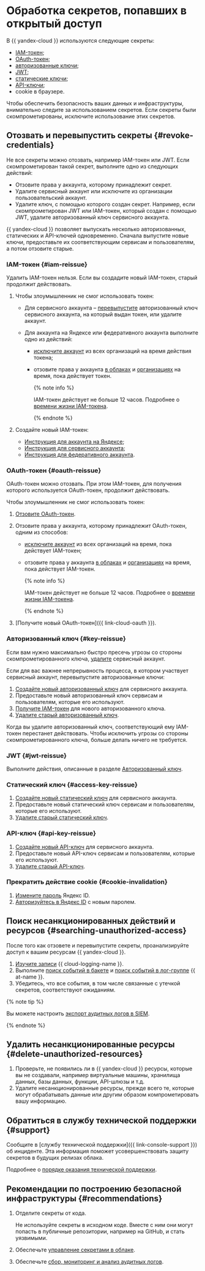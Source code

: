 # Обработка секретов, попавших в открытый доступ

В {{ yandex-cloud }} используются следующие секреты:

* [IAM-токен](../concepts/authorization/iam-token.md);
* [OAuth-токен](../concepts/authorization/oauth-token.md);
* [авторизованные ключи](../concepts/authorization/key.md);
* [JWT](iam-token/create-for-sa.md#via-jwt);
* [статические ключи](../concepts/authorization/access-key.md);
* [API-ключи](../concepts/authorization/api-key.md);
* cookie в браузере.

Чтобы обеспечить безопасность ваших данных и инфраструктуры, внимательно следите за использованием секретов. Если секреты были скомпрометированы, исключите использование этих секретов.


## Отозвать и перевыпустить секреты {#revoke-credentials}

Не все секреты можно отозвать, например IAM-токен или JWT. Если скомпрометирован такой секрет, выполните одно из следующих действий:

* Отзовите права у аккаунта, которому принадлежит секрет.
* Удалите сервисный аккаунт или исключите из организации пользовательский аккаунт.
* Удалите ключ, с помощью которого создан секрет. Например, если скомпрометирован JWT или IAM-токен, который создан с помощью JWT, удалите авторизованный ключ сервисного аккаунта.

{{ yandex-cloud }} позволяет выпускать несколько авторизованных, статических и API-ключей одновременно. Сначала выпустите новые ключи, предоставьте их соответствующим сервисам и пользователям, а потом отзовите старые.


### IAM-токен {#iam-reissue}

Удалить IAM-токен нельзя. Если вы создадите новый IAM-токен, старый продолжит действовать.

1. Чтобы злоумышленник не смог использовать токен:

    * Для сервисного аккаунта – [перевыпустите](#key-reissue) авторизованный ключ сервисного аккаунта, на который выдан токен, или удалите аккаунт.
    * Для аккаунта на Яндексе или федеративного аккаунта выполните одно из действий:

        * [исключите аккаунт](../../organization/edit-account.md) из всех организаций на время действия токена;
        * отзовите права у аккаунта [в облаках](users/delete) и [организациях](../../organization/roles.md#revoke) на время, пока действует токен.

            {% note info %}

            IAM-токен действует не больше 12 часов. Подробнее о [времени жизни IAM-токена](../concepts/authorization/iam-token.md#lifetime).

            {% endnote %}

2. Создайте новый IAM-токен:

    * [Инструкция для аккаунта на Яндексе](iam-token/create.md);
    * [Инструкция для сервисного аккаунта](iam-token/create-for-sa.md);
    * [Инструкция для федеративного аккаунта](iam-token/create-for-federation.md).


### OAuth-токен {#oauth-reissue}

OAuth-токен можно отозвать. При этом IAM-токен, для получения которого используется OAuth-токен, продолжит действовать.

Чтобы злоумышленник не смог использовать токен:

1. [Отзовите OAuth-токен](https://yandex.ru/dev/id/doc/dg/oauth/reference/token-invalidate.html).

1. Отзовите права у аккаунта, которому принадлежит OAuth-токен, одним из способов:

    * [исключите аккаунт](../../organization/edit-account.md) из всех организаций на время, пока действует IAM-токен;
    * отзовите права у аккаунта [в облаках](users/delete) и [организациях](../../organization/roles.md#revoke) на время, пока действует IAM-токен.

        {% note info %}

        IAM-токен действует не больше 12 часов. Подробнее о [времени жизни IAM-токена](../concepts/authorization/iam-token.md#lifetime).

        {% endnote %}

1. [Получите новый OAuth-токен]({{ link-cloud-oauth }}).


### Авторизованный ключ {#key-reissue}

Если вам нужно максимально быстро пресечь угрозы со стороны скомпрометированного ключа, [удалите](sa/delete.md) сервисный аккаунт.

Если для вас важнее непрерывность процесса, в котором участвует сервисный аккаунт, перевыпустите авторизованные ключи:

1. [Создайте новый авторизованный ключ](authorized-key/create.md) для сервисного аккаунта.
1. Предоставьте новый авторизованный ключ сервисам и пользователям, которые его используют.
1. [Получите IAM-токен](../../iam/operations/iam-token/create-for-sa.md) для нового авторизованного ключа.
1. [Удалите старый авторизованный ключ](./authorized-key/delete.md).

Когда вы удалите авторизованный ключ, соответствующий ему IAM-токен перестанет действовать. Чтобы исключить угрозы со стороны скомпрометированного ключа, больше делать ничего не требуется.


### JWT {#jwt-reissue}

Выполните действия, описанные в разделе [Авторизованный ключ](#key-reissue).


### Статический ключ {#access-key-reissue}

1. [Создайте новый статический ключ](sa/create-access-key.md) для сервисного аккаунта.
1. Предоставьте новый статический ключ сервисам и пользователям, которые его используют.
1. [Удалите старый статический ключ](./sa/delete-access-key.md).


### API-ключ {#api-key-reissue}

1. [Создайте новый API-ключ](api-key/create.md) для сервисного аккаунта.
1. Предоставьте новый API-ключ сервисам и пользователям, которые его используют.
1. [Удалите старый API-ключ](./api-key/delete.md).


### Прекратить действие cookie {#cookie-invalidation}

1. [Измените пароль](https://yandex.ru/support/id/profile.html) Яндекс ID. 
1. [Авторизуйтесь в Яндекс ID](https://passport.yandex.ru/) с новым паролем.


## Поиск несанкционированных действий и ресурсов {#searching-unauthorized-access}

После того как отзовете и перевыпустите секреты, проанализируйте доступ к вашим ресурсам {{ yandex-cloud }}.

1. [Изучите записи](../../logging/operations/read-logs.md) {{ cloud-logging-name }}.
1. Выполните [поиск событий в бакете](../../audit-trails/tutorials/search-bucket.md) и [поиск событий в лог-группе](../../audit-trails/tutorials/search-cloud-logging.md) {{ at-name }}.
1. Убедитесь, что все события, в том числе связанные с утечкой секретов, соответствуют ожиданиям.

{% note tip %}

Вы можете настроить [экспорт аудитных логов в SIEM](../../audit-trails/concepts/export-siem.md).

{% endnote %}


## Удалить несанкционированные ресурсы {#delete-unauthorized-resources}

1. Проверьте, не появились ли в {{ yandex-cloud }} ресурсы, которые вы не создавали, например виртуальные машины, хранилища данных, базы данных, функции, API-шлюзы и т.д.
1. Удалите несанкционированные ресурсы, прежде всего те, которые могут обрабатывать данные или другим образом компрометировать вашу информацию.


## Обратиться в службу технической поддержки {#support}

Сообщите в [службу технической поддержки]({{ link-console-support }}) об инциденте. Эта информация поможет усовершенствовать защиту секретов в будущих релизах облака.

Подробнее о [порядке оказания технической поддержки](../../support/overview.md).


## Рекомендации по построению безопасной инфраструктуры {#recommendations}

1. Отделите секреты от кода.

    Не используйте секреты в исходном коде. Вместе с ним они могут попасть в публичные репозитории, например на GitHub, и стать уязвимыми.

1. Обеспечьте [управление секретами в облаке](../../security/domains/encryption.md#upravlenie-sekretami).
1. Обеспечьте [сбор, мониторинг и анализ аудитных логов](../../security/domains/audit-logs.md).
